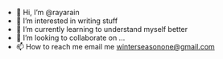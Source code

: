 - 👋 Hi, I’m @rayarain
- 👀 I’m interested in writing stuff
- 🌱 I’m currently learning to understand myself better
- 💞️ I’m looking to collaborate on ...
- 📫 How to reach me email me winterseasonone@gmail.com

<!---
rayarain/rayarain is a ✨ special ✨ repository because its `README.md` (this file) appears on your GitHub profile.
You can click the Preview link to take a look at your changes.
--->
